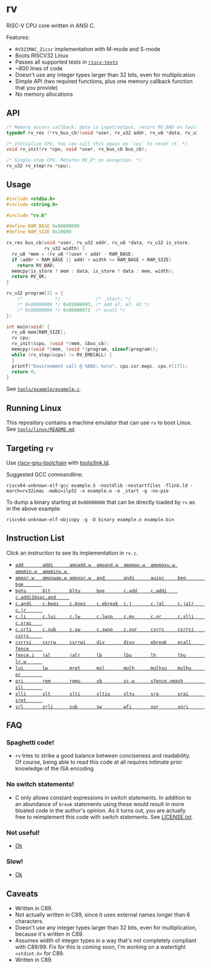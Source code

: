 # rv

RISC-V CPU core written in ANSI C.

Features:
- `RV32IMAC_Zicsr` implementation with M-mode and S-mode
- Boots RISCV32 Linux
- Passes all supported tests in [`riscv-tests`](https://github.com/riscv/riscv-tests)
- ~800 lines of code
- Doesn't use any integer types larger than 32 bits, even for multiplication
- Simple API (two required functions, plus one memory callback function that you provide)
- No memory allocations

## API

```c
/* Memory access callback: data is input/output, return RV_BAD on fault. */
typedef rv_res (*rv_bus_cb)(void *user, rv_u32 addr, rv_u8 *data, rv_u32 is_store, rv_u32 width);

/* Initialize CPU. You can call this again on `cpu` to reset it. */
void rv_init(rv *cpu, void *user, rv_bus_cb bus_cb);

/* Single-step CPU. Returns RV_E* on exception. */
rv_u32 rv_step(rv *cpu);
```

## Usage

```c
#include <stdio.h>
#include <string.h>

#include "rv.h"

#define RAM_BASE 0x80000000
#define RAM_SIZE 0x10000

rv_res bus_cb(void *user, rv_u32 addr, rv_u8 *data, rv_u32 is_store,
              rv_u32 width) {
  rv_u8 *mem = (rv_u8 *)user + addr - RAM_BASE;
  if (addr < RAM_BASE || addr + width >= RAM_BASE + RAM_SIZE)
    return RV_BAD;
  memcpy(is_store ? mem : data, is_store ? data : mem, width);
  return RV_OK;
}

rv_u32 program[2] = {
    /*            */             /* _start: */
    /* 0x80000000 */ 0x02A88893, /* add a7, a7, 42 */
    /* 0x80000004 */ 0x00000073  /* ecall */
};

int main(void) {
  rv_u8 mem[RAM_SIZE];
  rv cpu;
  rv_init(&cpu, (void *)mem, &bus_cb);
  memcpy((void *)mem, (void *)program, sizeof(program));
  while (rv_step(&cpu) != RV_EMECALL) {
  }
  printf("Environment call @ %08X: %u\n", cpu.csr.mepc, cpu.r[17]);
  return 0;
}
```

See [`tools/example/example.c`](tools/example/example.c).

## Running Linux

This repository contains a machine emulator that can use `rv` to boot Linux.
See [`tools/linux/README.md`](tools/linux/README.md).

## Targeting `rv`

Use [riscv-gnu-toolchain](https://github.com/riscv-collab/riscv-gnu-toolchain) with [tools/link.ld](tools/link.ld).

Suggested GCC commandline:

`riscv64-unknown-elf-gcc example.S -nostdlib -nostartfiles -Tlink.ld -march=rv32imac -mabi=ilp32 -o example.o -e _start -g -no-pie`

To dump a binary starting at `0x80000000` that can be directly loaded by `rv` as in the above example:

`riscv64-unknown-elf-objcopy -g -O binary example.o example.bin`

## Instruction List

Click an instruction to see its implementation in `rv.c`.

- [`add       `](rv.c#L575)[`addi      `](rv.c#L575)[`amoadd.w  `](rv.c#L538)[`amoand.w  `](rv.c#L546)[`amomax.w  `](rv.c#L550)[`amomaxu.w `](rv.c#L554)[`amomin.w  `](rv.c#L548)[`amominu.w `](rv.c#L552)
- [`amoor.w   `](rv.c#L544)[`amoswap.w `](rv.c#L540)[`amoxor.w  `](rv.c#L542)[`and       `](rv.c#L592)[`andi      `](rv.c#L592)[`auipc     `](rv.c#L685)[`beq       `](rv.c#L487)[`bge       `](rv.c#L490)
- [`bgtu      `](rv.c#L492)[`blt       `](rv.c#L489)[`bltu      `](rv.c#L491)[`bne       `](rv.c#L488)[`c.add     `](rv.c#L387)[`c.addi    `](rv.c#L325)[`c.addi16sp`](rv.c#L332)[`c.and     `](rv.c#L353)
- [`c.andi    `](rv.c#L344)[`c.beqz    `](rv.c#L363)[`c.bnez    `](rv.c#L365)[`c.ebreak  `](rv.c#L384)[`c.j       `](rv.c#L361)[`c.jal     `](rv.c#L327)[`c.jalr    `](rv.c#L381)[`c.jr      `](rv.c#L376)
- [`c.li      `](rv.c#L329)[`c.lui     `](rv.c#L334)[`c.lw      `](rv.c#L317)[`c.lwsp    `](rv.c#L373)[`c.mv      `](rv.c#L378)[`c.or      `](rv.c#L351)[`c.slli    `](rv.c#L371)[`c.srai    `](rv.c#L342)
- [`c.srli    `](rv.c#L340)[`c.sub     `](rv.c#L347)[`c.sw      `](rv.c#L319)[`c.swsp    `](rv.c#L389)[`c.xor     `](rv.c#L349)[`csrrc     `](rv.c#L638)[`csrrci    `](rv.c#L638)[`csrrs     `](rv.c#L632)
- [`csrrsi    `](rv.c#L632)[`csrrw     `](rv.c#L623)[`csrrwi    `](rv.c#L623)[`div       `](rv.c#L609)[`divu      `](rv.c#L611)[`ebreak    `](rv.c#L674)[`ecall     `](rv.c#L671)[`fence     `](rv.c#L509)
- [`fence.i   `](rv.c#L513)[`jal       `](rv.c#L563)[`jalr      `](rv.c#L502)[`lb        `](rv.c#L466)[`lbu       `](rv.c#L466)[`lh        `](rv.c#L466)[`lhu       `](rv.c#L466)[`lr.w      `](rv.c#L524)
- [`lui       `](rv.c#L687)[`lw        `](rv.c#L466)[`mret      `](rv.c#L647)[`mul       `](rv.c#L596)[`mulh      `](rv.c#L596)[`mulhsu    `](rv.c#L596)[`mulhu     `](rv.c#L596)[`or        `](rv.c#L590)
- [`ori       `](rv.c#L590)[`rem       `](rv.c#L613)[`remu      `](rv.c#L615)[`sb        `](rv.c#L478)[`sc.w      `](rv.c#L528)[`sfence.vma`](rv.c#L667)[`sh        `](rv.c#L478)[`sll       `](rv.c#L580)
- [`slli      `](rv.c#L580)[`slt       `](rv.c#L582)[`slti      `](rv.c#L582)[`sltiu     `](rv.c#L584)[`sltu      `](rv.c#L584)[`sra       `](rv.c#L588)[`srai      `](rv.c#L588)[`sret      `](rv.c#L647)
- [`srl       `](rv.c#L588)[`srli      `](rv.c#L588)[`sub       `](rv.c#L575)[`sw        `](rv.c#L478)[`wfi       `](rv.c#L664)[`xor       `](rv.c#L586)[`xori      `](rv.c#L586)

## FAQ

### Spaghetti code!

- `rv` tries to strike a good balance between conciseness and readability. Of course, being able to read this code at all requires intimate prior knowledge of the ISA encoding.

### No switch statements!

- C only allows constant expressions in switch statements. In addition to an abundance of `break` statements using these would result in more bloated code in the author's opinion. As it turns out, you are actually free to reimplement this code with switch statements. See [LICENSE.txt](LICENSE.txt).

### Not useful!
- [Ok](https://www.google.com/search?q=happy+smiley+thumbs+up+happy+cool+funny+ok&tbm=isch)

### Slow!
- [Ok](https://www.google.com/search?q=happy+smiley+thumbs+up+happy+cool+funny+ok&tbm=isch)

## Caveats

- Written in C89.
- Not actually written in C89, since it uses external names longer than 6 characters.
- Doesn't use any integer types larger than 32 bits, even for multiplication, because it's written in C89.
- Assumes width of integer types in a way that's not completely compliant with C89/99. Fix for this is coming soon, I'm working on a watertight `<stdint.h>` for C89.
- Written in C89.
